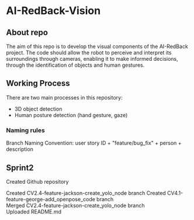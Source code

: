 # AI-RedBack-Vision
## About repo
The aim of this repo is to develop the visual components of the AI-RedBack project. The code should allow the robot to perceive and interpret its surroundings through cameras, enabling it to make informed decisions, through the identification of objects and human gestures.

## Working Process
There are two main processes in this repository:
- 3D object detection
- Human posture detection (hand gesture, gaze)

### Naming rules
Branch Naming Convention: user story ID + "feature/bug_fix" + person + description

## Sprint2
Created Github repository  

Created CV2.4-feature-jackson-create_yolo_node branch 
Created CV4.1-feature-george-add_openpose_code branch  
Merged  CV2.4-feature-jackson-create_yolo_node branch  
Uploaded README.md  



